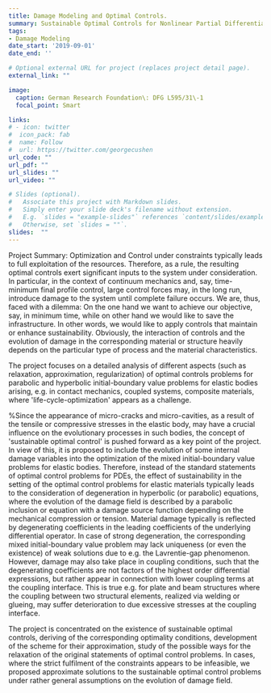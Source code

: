 ```yaml
---
title: Damage Modeling and Optimal Controls.
summary: Sustainable Optimal Controls for Nonlinear Partial Differential Equations with Applications. Relaxation, Approximation and Optimality Conditions.
tags:
- Damage Modeling
date_start: '2019-09-01'
date_end: ''

# Optional external URL for project (replaces project detail page).
external_link: ""

image:
  caption: German Research Foundation\: DFG L595/31\-1
  focal_point: Smart

links:
# - icon: twitter
#  icon_pack: fab
#  name: Follow
#  url: https://twitter.com/georgecushen
url_code: ""
url_pdf: ""
url_slides: ""
url_video: ""

# Slides (optional).
#   Associate this project with Markdown slides.
#   Simply enter your slide deck's filename without extension.
#   E.g. `slides = "example-slides"` references `content/slides/example-slides.md`.
#   Otherwise, set `slides = ""`.
slides:  ""
---
```


Project Summary:
Optimization and Control under constraints typically leads to full exploitation of the resources. Therefore, as a rule, the resulting optimal controls exert significant inputs to the system under consideration. In particular, in the context of continuum mechanics and, say, time-minimum final profile control, large control forces may, in the long run, introduce damage to the system until complete failure occurs. We are, thus, faced with a dilemma: On the one hand we want to achieve our objective, say, in minimum time, while on other hand we would like to save the infrastructure. In other words, we would like to apply controls that maintain or enhance sustainability. Obviously, the interaction of controls and the evolution of damage in the corresponding material or structure heavily depends on the particular type of process and the material characteristics. 

The project focuses on a detailed analysis of different aspects (such as relaxation, approximation, regularization) of optimal controls problems for parabolic and hyperbolic initial-boundary value problems for elastic bodies arising, e.g. in contact mechanics, coupled systems, composite materials, where 'life-cycle-optimization' appears as a challenge. 

%Since the appearance of micro-cracks and micro-cavities, as a result of the tensile or compressive stresses in the elastic body, may have a crucial influence on the evolutionary processes in such bodies, the concept of 'sustainable optimal control' is pushed forward as a key point of the project. In view of this, it is proposed to include the evolution of some internal damage variables into the optimization of the mixed initial-boundary value problems for elastic bodies. Therefore, instead of the standard statements of optimal control problems for PDEs, the effect of sustainability in the setting of the optimal control problems for elastic materials typically leads to the consideration of degeneration in hyperbolic (or parabolic) equations, where the evolution of the damage field is described by a parabolic inclusion or equation with a damage source function depending on the mechanical compression or tension. Material damage typically is reflected by degenerating coefficients in the leading coefficients of the underlying differential operator. In case of strong degeneration, the corresponding mixed initial-boundary value problem may lack uniqueness (or even the existence) of weak solutions due to e.g. the Lavrentie-gap phenomenon. However, damage may also take place in coupling conditions, such that the degenerating coefficients are not factors of the highest order differential expressions, but rather appear in connection with lower coupling terms at the coupling interface. This is true e.g. for plate and beam structures where the coupling between two structural elements, realized via welding or glueing, may suffer deterioration to due excessive stresses at the coupling interface.

The project is concentrated on the existence of sustainable optimal controls, deriving of the corresponding optimality conditions, development of the scheme for their approximation, study of the possible ways for the relaxation of the original statements of optimal control problems. In cases, where the strict fulfilment of the constraints appears to be infeasible, we proposed approximate solutions to the sustainable optimal control problems under rather general assumptions on the evolution of damage field.